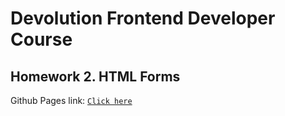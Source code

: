 # **Devolution Frontend Developer Course**

## Homework 2. **HTML Forms**

Github Pages link: [`Click here`](https://deeckoy.github.io/Devolution-Homework-2/)
